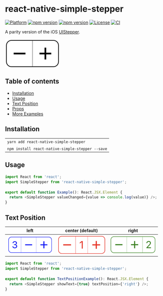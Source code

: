# react-native-simple-stepper

[![Platform](https://img.shields.io/badge/-react--native-grey.svg?style=for-the-badge&logo=react)](https://reactnative.dev)
[![npm version](https://img.shields.io/npm/v/react-native-simple-stepper.svg?style=for-the-badge&logo=npm)](https://www.npmjs.com/package/react-native-simple-stepper)
[![npm version](https://img.shields.io/npm/dm/react-native-simple-stepper.svg?style=for-the-badge&logo=npm)](https://www.npmjs.com/package/react-native-simple-stepper)
[![License](https://img.shields.io/badge/license-MIT-blue.svg?style=for-the-badge)](https://raw.github.com/testshallpass/react-native-simple-stepper/master/LICENSE)
[![CI](https://github.com/testshallpass/react-native-simple-stepper/actions/workflows/ci.yml/badge.svg)](https://github.com/testshallpass/react-native-simple-stepper/actions/workflows/ci.yml)

A parity version of the iOS [UIStepper](https://developer.apple.com/reference/uikit/uistepper).

![screenshot](./screenshots/stepper.png)

## Table of contents

- [Installation](#installation)
- [Usage](#usage)
- [Text Position](#text-position)
- [Props](SimpleStepper.tsx)
- [More Examples](./example/App.tsx)

## Installation

|                                                  |
| ------------------------------------------------ |
| `yarn add react-native-simple-stepper`           |
| `npm install react-native-simple-stepper --save` |

## Usage

```javascript
import React from 'react';
import SimpleStepper from 'react-native-simple-stepper';

export default function Example(): React.JSX.Element {
  return <SimpleStepper valueChanged={value => console.log(value)} />;
}
```

## Text Position

|                 left                  |            center (default)             |                 right                  |
| :-----------------------------------: | :-------------------------------------: | :------------------------------------: |
| ![screenshot](./screenshots/left.png) | ![screenshot](./screenshots/center.png) | ![screenshot](./screenshots/right.png) |

```javascript
import React from 'react';
import SimpleStepper from 'react-native-simple-stepper';

export default function TextPositionExample(): React.JSX.Element {
  return <SimpleStepper showText={true} textPosition={'right'} />;
}
```
